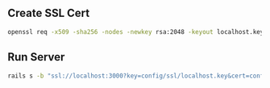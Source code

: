 ## Create SSL Cert
```sh
openssl req -x509 -sha256 -nodes -newkey rsa:2048 -keyout localhost.key -out localhost.crt -subj "/CN=localhost" -days 365
```
## Run Server
```sh
rails s -b "ssl://localhost:3000?key=config/ssl/localhost.key&cert=config/ssl/localhost.crt"
```